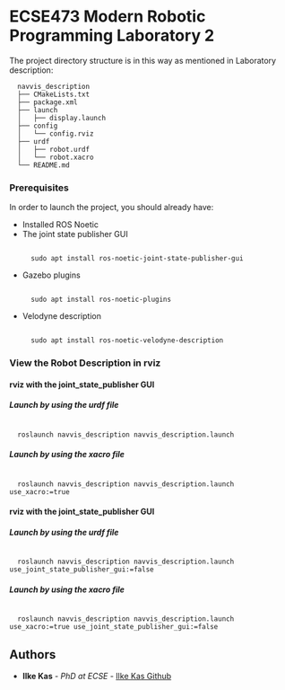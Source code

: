 # ECSE473 Modern Robotic Programming Laboratory 2

The project directory structure is in this way as mentioned in Laboratory description:

```
  navvis_description
  ├── CMakeLists.txt
  ├── package.xml
  ├── launch
  │   ├── display.launch 
  ├── config
  │   └── config.rviz
  ├── urdf
  │   ├── robot.urdf
  │   └── robot.xacro
  └── README.md
```
### Prerequisites

In order to launch the project, you should already have:
- Installed ROS Noetic
- The joint state publisher GUI
  ```
  
    sudo apt install ros-noetic-joint-state-publisher-gui
  
  ```
- Gazebo plugins
  ```
  
    sudo apt install ros-noetic-plugins
  
  ```
- Velodyne description
  ```
  
    sudo apt install ros-noetic-velodyne-description
  
  ```
### View the Robot Description in rviz

#### rviz with the joint_state_publisher GUI

##### Launch by using the urdf file

  ```

    roslaunch navvis_description navvis_description.launch

  ```
##### Launch by using the xacro file

  ```

    roslaunch navvis_description navvis_description.launch use_xacro:=true

  ```
#### rviz with the joint_state_publisher GUI

##### Launch by using the urdf file

  ```

    roslaunch navvis_description navvis_description.launch use_joint_state_publisher_gui:=false

  ```

##### Launch by using the xacro file

  ```

    roslaunch navvis_description navvis_description.launch use_xacro:=true use_joint_state_publisher_gui:=false

  ```
## Authors

  - **Ilke Kas** - *PhD at ECSE* -
    [Ilke Kas Github](https://github.com/ilke-kas)

